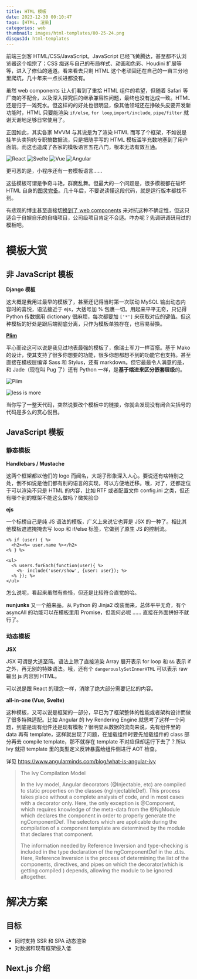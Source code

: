 ```yaml
---
title: HTML 模板
date: 2023-12-30 00:10:47
tags: [HTML, 渲染]
categories: web
thumbnail: images/html-templates/00-25-24.png
disqusId: html-templates
---
```


前端三剑客 HTML/CSS/JavaScript。JavaScript 已经飞黄腾达，甚至都不认浏览器这个祖宗了；CSS 痴迷与自己的布局样式、动画和色彩、Houdini 扩展等等，进入了修仙的通道。看来看去只剩 HTML 这个老顽固还在自己的一亩三分地里爬坑，几十年来一点长进都没有。

虽然 web components 让人们看到了重拾 HTML 组件的希望，但随着 Safari 等厂商的不配合，以及深入探究后的继承兼容性问题，最终也没有达成一致。HTML 还是归于一滩死水。但这样的的好处也很明显，像其他领域还在挣破头皮要开发新功能时，HTML 只要能渲染 `if/else`, `for loop`,`import/include`, `pipe/filter` 就谢天谢地足够日常使用了。

正因如此，其实各家 MVVM 与其说是为了渲染 HTML 而写了个框架，不如说是挂羊头卖狗肉专职搞数据流，只是把随手写的 HTML 模板滥竽充数地塞到了用户面前。而这也造成了各家的模板语言五花八门，根本无法有效互通。

![React](/blog/images/html-templates/00-46-00.png)
![Svelte](/blog/images/html-templates/00-46-34.png)
![Vue](/blog/images/html-templates/00-47-46.png)
![Angular](/blog/images/html-templates/00-49-08.png)

更可恶的是，小程序还有一套模板语言……

这些模板可谓是争奇斗艳，群魔乱舞。但最大的一个问题是，很多模板都在破坏 HTML 自身的[图灵完备](https://tcya.xyz/2015/06/07/pure-html-Turing-machine-program.html)。几十年后，不要说读懂这段代码，就是运行版本都找不到。

有悲观的博主甚至直接[切换到了 web components](https://jakelazaroff.com/words/web-components-will-outlive-your-javascript-framework/) 来对抗这种不确定性，但这只适合于自娱自乐的自嗨项目，公司级项目肯定不合适。咋办呢？先调研调研用过的模板吧。

# 模板大赏

## 非 JavaScript 模板

**Django 模板**

这大概是我用过最早的模板了，甚至还记得当时第一次联动 MySQL 输出动态内容时的喜悦，语法接近于 ejs，大括号加 % 包裹一切。用起来平平无奇，只记得 Python 传数据用 dictionary 很麻烦，每次都要加 `['*']` 来获取对应的键值。但这种模板的好处是跟后端彻底分离，只作为模板单独存在，也容易替换。

**[Plim](https://plim.readthedocs.io/en/latest/)**

平心而论这可以说是我见过地表最强的模板了，像瑞士军刀一样百搭。基于 Mako 的设计，使其支持了很多你想要的功能，很多你想都想不到的功能它也支持。甚至直接在模板层编译 Sass 和 Stylus，还有 markdown。但它最最令人满意的是，和 Jade（现在叫 Pug 了）还有 Python 一样，是**基于缩进来区分嵌套层级**的。

![Plim](/blog/images/html-templates/01-16-52.png)

![less is more](/blog/images/html-templates/01-20-31.png)

当你写了一整天代码，突然说要改个模板中的链接，你就会发现没有闭合尖括号的代码是多么的赏心悦目。

## JavaScript 模板

### 静态模板

**Handlebars / Mustache**

这两个框架都以他们的 logo 而闻名，大胡子形象深入人心。要说还有啥特别之处，倒不如说是他们都有别的语言的实现，可以方便地迁移。哦，对了，还都定位于可以渲染不只是 HTML 的内容，比如 RTF 或者配置文件 config.ini 之类，但还有哪个别的框架不能这么做吗？微笑脸😊

**ejs**

一个标榜自己是纯 JS 语法的模版，广义上来说它也算是 JSX 的一种了。相比其他模板遮遮掩掩去写 loop 和 if/else 标签，它做到了原生 JS 的控制流。

```ejs
<% if (user) { %>
  <h2><%= user.name %></h2>
<% } %>
```

```ejs
<ul>
  <% users.forEach(function(user){ %>
    <%- include('user/show', {user: user}); %>
  <% }); %>
</ul>
```

怎么说呢，看起来虽然有些怪，但还是比较符合直觉的哈。

**nunjunks**
又一个舶来品，从 Python 的 Jinja2 改装而来，总体平平无奇，有个 asyncAll 的功能可以在模板里用 Promise，但我何必呢 …… 直接在外面拼好不就行了。

### 动态模板

**JSX**

JSX 可谓是大道至简。语法上除了直接渲染 Array 展开表示 for loop 和 `&&` 表示 if 之外，再无别的特殊语法。哦，还有个 `dangerouslySetInnerHTML` 可以表示 raw 输出 js 内容到 HTML。

可以说是跟 React 的理念一样，消除了绝大部分需要记忆的内容。

**all-in-one (Vue, Svelte)**

这种模板，又可以说是框架的一部分，早已为了框架整体的性能或者架构设计而做了很多特殊适配。比如 Angular 的 Ivy Rendering Engine 就思考了这样一个问题，到底是现有组件还是现有模板？很明显从数据的流向来说，先有组件里的 data 再有 template，这样就出现了问题，在加载组件时要先加载组件的 class 部分再去 compile template，那不就存在 template 不对应但却运行下去了？所以 Ivy 就把 template 里的类型定义反转暴露给组件侧进行 AOT 检查。

详见 https://www.angularminds.com/blog/what-is-angular-ivy

> The Ivy Compilation Model
> 
> In the Ivy model, Angular decorators (@Injectable, etc) are compiled to static properties on the classes (ngInjectableDef). This process takes place without a complete analysis of code, and in most cases with a decorator only. Here, the only exception is @Component, which requires knowledge of the meta-data from the @NgModule which declares the component in order to properly generate the ngComponentDef. The selectors which are applicable during the compilation of a component template are determined by the module that declares that component.
> 
> The information needed by Reference Inversion and type-checking is included in the type declaration of the ngComponentDef in the .d.ts. Here, Reference Inversion is the process of determining the list of the components, directives, and pipes on which the decorator(which is getting compiled ) depends, allowing the module to be ignored altogether. 

# 解决方案

## 目标

- 同时支持 SSR 和 SPA 动态渲染
- 对数据和现有框架侵入低

## Next.js 介绍
